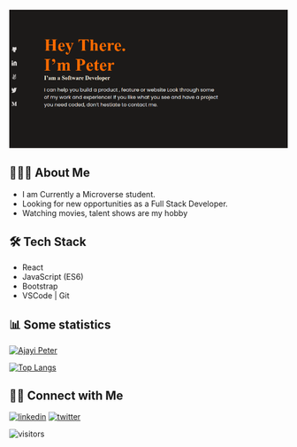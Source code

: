 
![screenshot](banner.png) 
## 👨🏻‍💻 About Me

- I am Currently a Microverse student.
- Looking for new opportunities as a Full Stack Developer.
- Watching movies, talent shows are my hobby

## 🛠 Tech Stack
- React
- JavaScript (ES6)
-  Bootstrap 
- VSCode | Git

## 📊 Some statistics

[![Ajayi Peter](https://github-readme-stats.vercel.app/api?username=peterdgreat&show_icons=true&count_private=true&include_all_commits=true)](https://github.com/anuraghazra/github-readme-stats)


[![Top Langs](https://github-readme-stats.vercel.app/api/top-langs/?username=peterdgreat)](https://githttps://linkedin.com/in/ajayi-peter-4391ab1b5hub.com/anuraghazra/github-readme-stats)



## 🤝🏻 Connect with Me

[![linkedin](https://img.shields.io/badge/LinkedIn-0077B5?style=for-the-badge&logo=linkedin&logoColor=white)](https://linkedin.com/in/ajayi-peter-4391ab1b5) [![twitter](https://img.shields.io/badge/Twitter-1DA1F2?style=for-the-badge&logo=twitter&logoColor=white)](https://twitter.com/dev_Peter_O)


![visitors](https://visitor-badge.glitch.me/badge?page_id=peterdgreat&left_color=gray&right_color=black)
